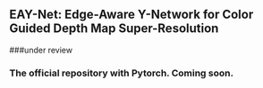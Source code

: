 ## EAY-Net: Edge-Aware Y-Network for Color Guided Depth Map Super-Resolution

###under review
### The official repository with Pytorch. Coming soon.
